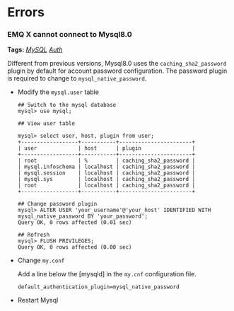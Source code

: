 # Errors
### EMQ X cannot connect to Mysql8.0

**Tags:** [*MySQL*](tags.md#mysql)  [*Auth*](tags.md#auth)


Different from previous versions, Mysql8.0 uses the `caching_sha2_password` plugin by default for account password configuration. The password plugin is required to change to `mysql_native_password`.

- Modify the `mysql.user` table

  ```
  ## Switch to the mysql database
  mysql> use mysql;
  
  ## View user table
  
  mysql> select user, host, plugin from user;
  +------------------+-----------+-----------------------+
  | user             | host      | plugin                |
  +------------------+-----------+-----------------------+
  | root             | %         | caching_sha2_password |
  | mysql.infoschema | localhost | caching_sha2_password |
  | mysql.session    | localhost | caching_sha2_password |
  | mysql.sys        | localhost | caching_sha2_password |
  | root             | localhost | caching_sha2_password |
  +------------------+-----------+-----------------------+
  
  ## Change password plugin
  mysql> ALTER USER 'your_username'@'your_host' IDENTIFIED WITH mysql_native_password BY 'your_password';
  Query OK, 0 rows affected (0.01 sec)
  
  ## Refresh
  mysql> FLUSH PRIVILEGES;
  Query OK, 0 rows affected (0.00 sec)
  ```

- Change `my.conf`

  Add a line below the [mysqld] in the `my.cnf` configuration file.

  ```
  default_authentication_plugin=mysql_native_password
  ```

- Restart Mysql